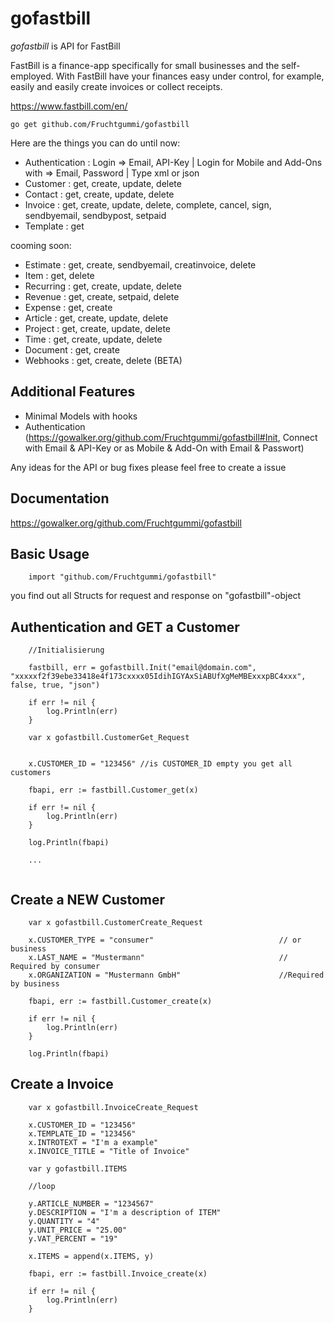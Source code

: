 gofastbill
======

*gofastbill* is API for FastBill

FastBill is a finance-app specifically for small businesses and the self-employed. 
With FastBill have your finances easy under control, for example, easily and easily create invoices or collect receipts. 

https://www.fastbill.com/en/

~~~
go get github.com/Fruchtgummi/gofastbill
~~~


Here are the things you can do until now:

  * Authentication : Login => Email, API-Key | Login for Mobile and Add-Ons with => Email, Password | Type xml or json
  * Customer : get, create, update, delete
  * Contact : get, create, update, delete
  * Invoice : get, create, update, delete, complete, cancel, sign, sendbyemail, sendbypost, setpaid
  * Template : get


cooming soon:

  * Estimate : get, create, sendbyemail, creatinvoice, delete
  * Item : get, delete
  * Recurring : get, create, update, delete
  * Revenue : get, create, setpaid, delete
  * Expense : get, create
  * Article : get, create, update, delete
  * Project : get, create, update, delete
  * Time : get, create, update, delete
  * Document : get, create 
  * Webhooks : get, create, delete (BETA)


Additional Features
-------------------
  * Minimal Models with hooks
  * Authentication (https://gowalker.org/github.com/Fruchtgummi/gofastbill#Init, Connect with Email & API-Key or as Mobile & Add-On with Email & Passwort)

Any ideas for the API or bug fixes please feel free to create a issue

Documentation
-------------

https://gowalker.org/github.com/Fruchtgummi/gofastbill

Basic Usage
-----------
~~~~
	import "github.com/Fruchtgummi/gofastbill"
~~~~


you find out all Structs for request and response on "gofastbill"-object


Authentication and GET a Customer
-----------------------------------
~~~
    //Initialisierung
   
    fastbill, err = gofastbill.Init("email@domain.com", "xxxxxf2f39ebe33418e4f173cxxxx05IdihIGYAxSiABUfXgMeMBExxxpBC4xxx", false, true, "json")
	
	if err != nil {
		log.Println(err)
	}

	var x gofastbill.CustomerGet_Request
	
	
	x.CUSTOMER_ID = "123456" //is CUSTOMER_ID empty you get all customers
	
	fbapi, err := fastbill.Customer_get(x)

	if err != nil {
		log.Println(err)
	}

	log.Println(fbapi)

	...


~~~~

Create a NEW Customer
-----------------------------------
~~~	
    var x gofastbill.CustomerCreate_Request

	x.CUSTOMER_TYPE = "consumer" 							// or business
	x.LAST_NAME = "Mustermann" 								// Required by consumer
	x.ORGANIZATION = "Mustermann GmbH" 						//Required by business

	fbapi, err := fastbill.Customer_create(x)

	if err != nil {
		log.Println(err)
	}

	log.Println(fbapi)

~~~~


Create a Invoice
-----------------------------------
~~~	
	var x gofastbill.InvoiceCreate_Request

	x.CUSTOMER_ID = "123456"
	x.TEMPLATE_ID = "123456"
	x.INTROTEXT = "I'm a example"
	x.INVOICE_TITLE = "Title of Invoice"

	var y gofastbill.ITEMS
	
	//loop	
	
	y.ARTICLE_NUMBER = "1234567"
	y.DESCRIPTION = "I'm a description of ITEM"
	y.QUANTITY = "4"
	y.UNIT_PRICE = "25.00"
	y.VAT_PERCENT = "19"

	x.ITEMS = append(x.ITEMS, y)

	fbapi, err := fastbill.Invoice_create(x)

	if err != nil {
		log.Println(err)
	}
~~~~
